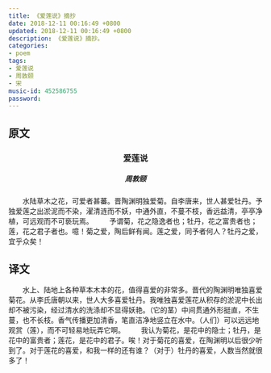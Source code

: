 ```yaml
---
title: 《爱莲说》摘抄
date: 2018-12-11 00:16:49 +0800
updated: 2018-12-11 00:16:49 +0800
description: 《爱莲说》摘抄。
categories: 
- poem
tags: 
- 爱莲说
- 周敦颐
- 宋
music-id: 452586755
password:
---
```

## 原文
<h3 style="text-align:center;">爱莲说</h3>
<h5 style="text-align:center;">周敦颐</h5>
　　水陆草木之花，可爱者甚蕃。晋陶渊明独爱菊。自李唐来，世人甚爱牡丹。予独爱莲之出淤泥而不染，濯清涟而不妖，中通外直，不蔓不枝，香远益清，亭亭净植，可远观而不可亵玩焉。
　　予谓菊，花之隐逸者也；牡丹，花之富贵者也；莲，花之君子者也。噫！菊之爱，陶后鲜有闻。莲之爱，同予者何人？牡丹之爱，宜乎众矣！

## 译文
　　水上、陆地上各种草本木本的花，值得喜爱的非常多。晋代的陶渊明唯独喜爱菊花。从李氏唐朝以来，世人大多喜爱牡丹。我唯独喜爱莲花从积存的淤泥中长出却不被污染，经过清水的洗涤却不显得妖艳。（它的茎）中间贯通外形挺直，不生蔓，也不长枝。香气传播更加清香，笔直洁净地竖立在水中。（人们）可以远远地观赏（莲），而不可轻易地玩弄它啊。
　　我认为菊花，是花中的隐士；牡丹，是花中的富贵者；莲花，是花中的君子。唉！对于菊花的喜爱，在陶渊明以后很少听到了。对于莲花的喜爱，和我一样的还有谁？（对于）牡丹的喜爱，人数当然就很多了！
